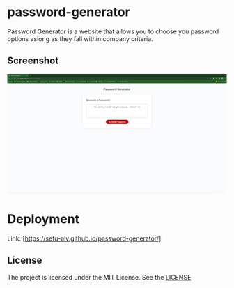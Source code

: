 # password-generator

Password Generator is a website that allows you to choose you password options aslong as they fall within company criteria. 

## Screenshot 

![Screenshot](https://github.com/sefu-alv/password-generator/blob/main/assets/images/github-pages.png)

# Deployment 

Link: [https://sefu-alv.github.io/password-generator/]

## License

The project is licensed under the MIT License. See the [LICENSE](https://github.com/sefu-alv/password-generator/blob/main/LICENSE)